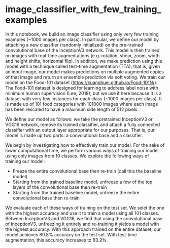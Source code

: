 # image_classifier_with_few_training_examples


In this notebook, we build an image classifier using only very few training examples (~1000 images per class). In particular, we define our model by attaching a new classifier (randomly initialized) on the pre-trained convolutional base of the InceptionV3 network. This model is then trained on images with real-time augmentations (e.g. rotation, shear, zoom, width and height shifts, horizontal flip). In addition, we make prediction using this model with a technique called test-time augmentation (TTA); that is, given an input image, our model makes predictions on multiple augmented copies of that image and return an ensemble prediction via soft voting. We train our model on the Food-101 dataset (https://kuanghuei.github.io/Food-101N/). The Food-101 dataset is designed for learning to address label noise with minimum human supervision (Lee, 2018), but we use it here because it is a dataset with very few instances for each class (~1000 images per class). It is made up of 101 food categories with 101000 images where each image has been rescaled to have a maximum side length of 512 pixels.

We define our model as follows: we take the pretrained InceptionV3 or VGG16 network, remove its trained classifier, and attach a fully connected classifier with an output layer appropriate for our purposes. That is, our model is made up two parts: a convolutional base and a classifier.

We begin by investigating how to effectively train our model. For the sake of lower computational time, we perform various ways of training our model using only images from 10 classes. We explore the following ways of training our model:

- Freeze the entire convolutional base then re-train (call this the baseline model)
- Starting from the trained baseline model, unfreeze a few of the top layers of the convolutional base then re-train
- Starting from the trained baseline model, unfreeze the entire convolutional base then re-train

We evaluate each of these ways of training on the test set. We selet the one with the highest accuracy and use it to train a model using all 101 classes. Between InceptionV3 and VGG16, we find that using the convolutional base of InceptionV3, unfreezing it entirely and re-training it yields a model with the highest accuracy. With this approach trained on the entire dataset, our model achieves 80.8% accuracy on the test set. With test-time augmentation, this accuracy increases to 83.2%.
